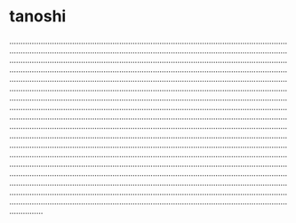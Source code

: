 # tanoshi
.......................................................................................................................................................................................................................................................................................................................................................................................................................................................................................................................................................................................................................................................................................................................................................................................................................................................................................................................................................................................................................................................................................................................................................................................................................................................................................................................................................................................................................................................................................................................................................................................................................................................................................................................................................................................................................................................................................................................................................................................................................................................................................................................................................................................................................................................................................................................................